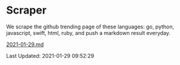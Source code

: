 # Scraper

We scrape the github trending page of these languages: go, python, javascript, swift, html, ruby, and push a markdown result everyday.

[2021-01-29.md](https://github.com/henson/Scraper/blob/master/2021-01-29.md)

Last Updated: 2021-01-29 09:52:29